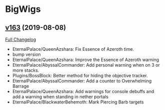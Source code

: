 # BigWigs

## [v163](https://github.com/BigWigsMods/BigWigs/tree/v163) (2019-08-08)
[Full Changelog](https://github.com/BigWigsMods/BigWigs/compare/v162...v163)

- EternalPalace/QueenAzshara: Fix Essence of Azeroth time.  
- bump version  
- EternalPalace/QueenAzshara: Improve the Essence of Azeroth warning  
- EternalPalace/AbyssalCommander: Add personal warning when on 3 or more stacks.  
- Plugins/BossBlock: Better method for hiding the objective tracker.  
- EternalPalace/AbyssalCommander: Add a counter to Overwhelming Barrage  
- EternalPalace/QueenAzshara: Add warnings for console debuffs and add a warning when standing in nether portals  
- EternalPalace/BlackwaterBehemoth: Mark Piercing Barb targets  
